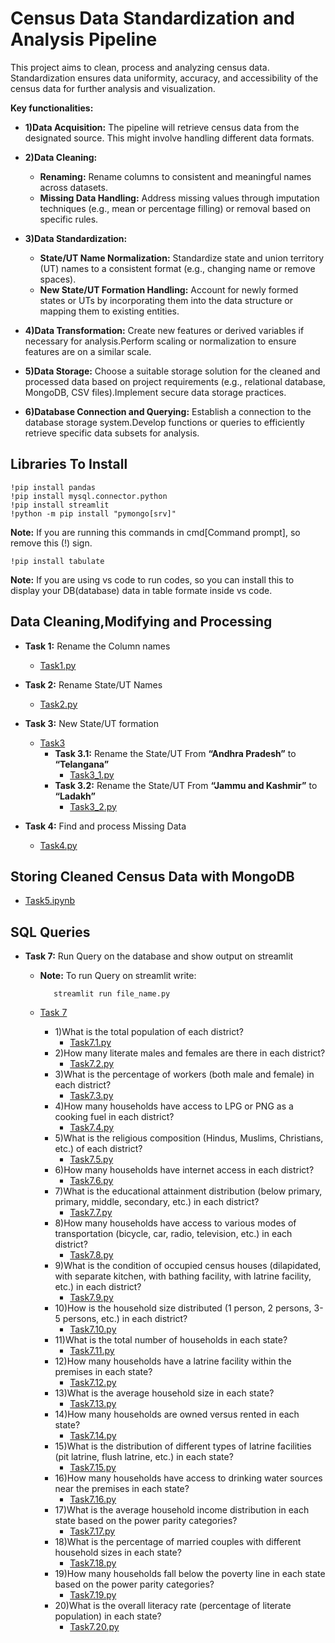 
# Census Data Standardization and Analysis Pipeline

This project aims to clean, process and analyzing census data. Standardization ensures data uniformity, accuracy, and accessibility of the census data for further analysis and visualization.

**Key functionalities:**

 * **1)Data Acquisition:** The pipeline will retrieve census data from the designated source. This might involve handling different data formats.

* **2)Data Cleaning:**
   * **Renaming:** Rename columns to consistent and meaningful names across datasets.
  * **Missing Data Handling:** Address missing values through imputation techniques (e.g., mean or percentage filling) or removal based on specific rules.

* **3)Data Standardization:**
  * **State/UT Name Normalization:** Standardize state and union territory (UT) names to a consistent format (e.g., changing name or remove spaces).
  * **New State/UT Formation Handling:** Account for newly formed states or UTs by incorporating them into the data structure or mapping them to existing entities.

* **4)Data Transformation:** Create new features or derived variables if necessary for analysis.Perform scaling or normalization to ensure features are on a similar scale.

* **5)Data Storage:** Choose a suitable storage solution for the cleaned and processed data based on project requirements (e.g., relational database, MongoDB, CSV files).Implement secure data storage practices.

* **6)Database Connection and Querying:** Establish a connection to the database storage system.Develop functions or queries to efficiently retrieve specific data subsets for analysis.
## Libraries To Install
    !pip install pandas
    !pip install mysql.connector.python
    !pip install streamlit
    !python -m pip install "pymongo[srv]"
**Note:** If you are running this commands in cmd[Command prompt], so remove this (!) sign.

    !pip install tabulate
**Note:** If you are using vs code to run codes, so you can install this to display your DB(database) data in table formate inside vs code. 
## Data Cleaning,Modifying and Processing
* **Task 1:** Rename the Column names
    * [Task1.py](https://github.com/MananGupta2603/Census-Data-Standardization-and-Analysis-Pipeline/blob/main/task1.py)

* **Task 2:**  Rename State/UT Names
    * [Task2.py](https://github.com/MananGupta2603/Census-Data-Standardization-and-Analysis-Pipeline/blob/main/task2.py)

* **Task 3:** New State/UT formation
    * [Task3](https://github.com/MananGupta2603/Census-Data-Standardization-and-Analysis-Pipeline/tree/main/Task%203)
        * **Task 3.1:** Rename the State/UT From **“Andhra Pradesh”** to **“Telangana”**
            * [Task3_1.py](https://github.com/MananGupta2603/Census-Data-Standardization-and-Analysis-Pipeline/blob/main/Task%203/task3_1.py)
        * **Task 3.2:** Rename the State/UT From **“Jammu and Kashmir”** to **“Ladakh”**
            * [Task3_2.py](https://github.com/MananGupta2603/Census-Data-Standardization-and-Analysis-Pipeline/blob/main/Task%203/task3_2.py)

* **Task 4:** Find and process Missing Data
    * [Task4.py](https://github.com/MananGupta2603/Census-Data-Standardization-and-Analysis-Pipeline/blob/main/task4.py)
## Storing Cleaned Census Data with MongoDB 

* [Task5.ipynb](https://github.com/MananGupta2603/Census-Data-Standardization-and-Analysis-Pipeline/blob/main/task5.ipynb)

## SQL Queries

* **Task 7:** Run Query on the database and show output on streamlit
    * **Note:** To run Query on streamlit write:
      
             streamlit run file_name.py
    * [Task 7](https://github.com/MananGupta2603/Census-Data-Standardization-and-Analysis-Pipeline/tree/main/Task%207)
        * 1)What is the total population of each district?
            * [Task7.1.py](https://github.com/MananGupta2603/Census-Data-Standardization-and-Analysis-Pipeline/blob/main/Task%207/Task7.1.py)
        * 2)How many literate males and females are there in each district?
            * [Task7.2.py](https://github.com/MananGupta2603/Census-Data-Standardization-and-Analysis-Pipeline/blob/main/Task%207/task7.2.py)
        * 3)What is the percentage of workers (both male and female) in each district?
            * [Task7.3.py](https://github.com/MananGupta2603/Census-Data-Standardization-and-Analysis-Pipeline/blob/main/Task%207/task7.3.py)
        * 4)How many households have access to LPG or PNG as a cooking fuel in each district?
          * [Task7.4.py](https://github.com/MananGupta2603/Census-Data-Standardization-and-Analysis-Pipeline/blob/main/Task%207/task7.4.py)
        * 5)What is the religious composition (Hindus, Muslims, Christians, etc.) of each district?
          * [Task7.5.py](https://github.com/MananGupta2603/Census-Data-Standardization-and-Analysis-Pipeline/blob/main/Task%207/task7.5.py)
        * 6)How many households have internet access in each district?
          * [Task7.6.py](https://github.com/MananGupta2603/Census-Data-Standardization-and-Analysis-Pipeline/blob/main/Task%207/task7.6.py)
        * 7)What is the educational attainment distribution (below primary, primary, middle, secondary, etc.) in each district?
          * [Task7.7.py](https://github.com/MananGupta2603/Census-Data-Standardization-and-Analysis-Pipeline/blob/main/Task%207/task7.7.py)
        * 8)How many households have access to various modes of transportation (bicycle, car, radio, television, etc.) in each district?
          * [Task7.8.py](https://github.com/MananGupta2603/Census-Data-Standardization-and-Analysis-Pipeline/blob/main/Task%207/task7.8.py)
        * 9)What is the condition of occupied census houses (dilapidated, with separate kitchen, with bathing facility, with latrine facility, etc.) in each district?
          * [Task7.9.py](https://github.com/MananGupta2603/Census-Data-Standardization-and-Analysis-Pipeline/blob/main/Task%207/task7.9.py)
        * 10)How is the household size distributed (1 person, 2 persons, 3-5 persons, etc.) in each district?
          * [Task7.10.py](https://github.com/MananGupta2603/Census-Data-Standardization-and-Analysis-Pipeline/blob/main/Task%207/task7.10.py)
        * 11)What is the total number of households in each state?
          * [Task7.11.py](https://github.com/MananGupta2603/Census-Data-Standardization-and-Analysis-Pipeline/blob/main/Task%207/task7.11.py)
        * 12)How many households have a latrine facility within the premises in each state?
          * [Task7.12.py](https://github.com/MananGupta2603/Census-Data-Standardization-and-Analysis-Pipeline/blob/main/Task%207/task7.12.py)
        * 13)What is the average household size in each state?
          * [Task7.13.py](https://github.com/MananGupta2603/Census-Data-Standardization-and-Analysis-Pipeline/blob/main/Task%207/task7.13.py)
        * 14)How many households are owned versus rented in each state?
          * [Task7.14.py](https://github.com/MananGupta2603/Census-Data-Standardization-and-Analysis-Pipeline/blob/main/Task%207/task7.14.py)
        * 15)What is the distribution of different types of latrine facilities (pit latrine, flush latrine, etc.) in each state?
          * [Task7.15.py](https://github.com/MananGupta2603/Census-Data-Standardization-and-Analysis-Pipeline/blob/main/Task%207/task7.15.py)
        * 16)How many households have access to drinking water sources near the premises in each state?
          * [Task7.16.py](https://github.com/MananGupta2603/Census-Data-Standardization-and-Analysis-Pipeline/blob/main/Task%207/task7.16.py)
        * 17)What is the average household income distribution in each state based on the power parity categories?
          * [Task7.17.py](https://github.com/MananGupta2603/Census-Data-Standardization-and-Analysis-Pipeline/blob/main/Task%207/task7.17.py)
        * 18)What is the percentage of married couples with different household sizes in each state?
          * [Task7.18.py](https://github.com/MananGupta2603/Census-Data-Standardization-and-Analysis-Pipeline/blob/main/Task%207/task7.18.py)
        * 19)How many households fall below the poverty line in each state based on the power parity categories?
          * [Task7.19.py](https://github.com/MananGupta2603/Census-Data-Standardization-and-Analysis-Pipeline/blob/main/Task%207/task7.19.py)
        * 20)What is the overall literacy rate (percentage of literate population) in each state?
          * [Task7.20.py](https://github.com/MananGupta2603/Census-Data-Standardization-and-Analysis-Pipeline/blob/main/Task%207/task7.20.py)

        
